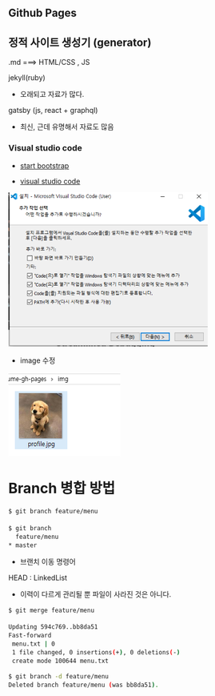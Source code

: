 ## Github Pages

## 정적 사이트 생성기 (generator)

.md ===> HTML/CSS , JS



jekyll(ruby)

- 오래되고 자료가 많다.

gatsby (js, react + graphql)

* 최신, 근데 유명해서 자료도 많음

### Visual studio code



* [start bootstrap](https://startbootstrap.com/)

* [visual studio code](https://code.visualstudio.com/docs/?dv=win) 

<img src="../images/image-20200423152545737.png" alt="image-20200423152545737" style="zoom: 80%;" />

* image 수정

![image-20200423153300161](../images/image-20200423153300161.png)

# Branch 병합 방법





```bash
$ git branch feature/menu

$ git branch
  feature/menu
* master

```

* 브랜치 이동 명령어 


HEAD : LinkedList 

* 이력이 다르게 관리될 뿐 파일이 사라진 것은 아니다.



```bash
$ git merge feature/menu

Updating 594c769..bb8da51
Fast-forward
 menu.txt | 0
 1 file changed, 0 insertions(+), 0 deletions(-)
 create mode 100644 menu.txt
```

```bash
$ git branch -d feature/menu
Deleted branch feature/menu (was bb8da51).
```

